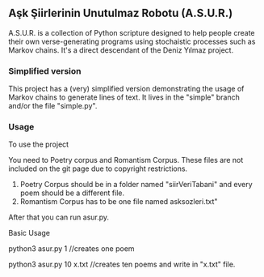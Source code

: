 ## Aşk Şiirlerinin Unutulmaz Robotu (A.S.U.R.)

A.S.U.R. is a collection of Python scripture designed to help people create their own verse-generating programs using stochaistic processes such as Markov chains. It's a direct descendant of the Deniz Yılmaz project.

### Simplified version

This project has a (very) simplified version demonstrating the usage of Markov chains to generate lines of text. It lives in the "simple" branch and/or the file "simple.py".

### Usage

To use the project


You need to Poetry corpus and Romantism Corpus. These files are not included on the git page due to copyright restrictions.

1. Poetry Corpus should be in a folder named "siirVeriTabani" and every poem should be a different file.
2. Romantism Corpus has to be one file named asksozleri.txt"

After that you can run asur.py.

Basic Usage

python3 asur.py 1
//creates one poem

python3 asur.py 10 x.txt
//creates ten poems and write in "x.txt" file.


